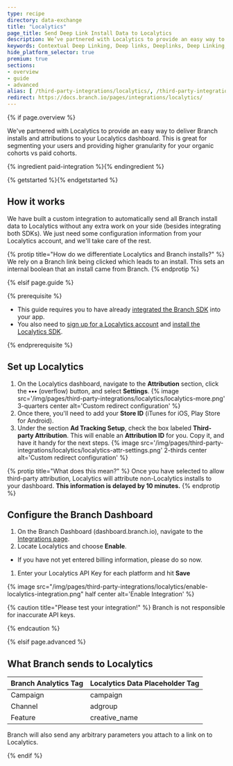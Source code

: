 ```yaml
---
type: recipe
directory: data-exchange
title: "Localytics"
page_title: Send Deep Link Install Data to Localytics
description: We’ve partnered with Localytics to provide an easy way to deliver Branch installs and attributions to your Localytics dashboard. Learn how to set it up.
keywords: Contextual Deep Linking, Deep links, Deeplinks, Deep Linking, Deeplinking, Deferred Deep Linking, Deferred Deeplinking, Google App Indexing, Google App Invites, Apple Universal Links, Apple Spotlight Search, Facebook App Links, AppLinks, Deepviews, Deep views, Analytics, Install Data, Localytics
hide_platform_selector: true
premium: true
sections:
- overview
- guide
- advanced
alias: [ /third-party-integrations/localytics/, /third-party-integrations/localytics/overview/, /third-party-integrations/localytics/guide/, /third-party-integrations/localytics/advanced/ ] 
redirect: https://docs.branch.io/pages/integrations/localytics/
---
```


{% if page.overview %}

We've partnered with Localytics to provide an easy way to deliver Branch installs and attributions to your Localytics dashboard. This is great for segmenting your users and providing higher granularity for your organic cohorts vs paid cohorts.

{% ingredient paid-integration %}{% endingredient %}

{% getstarted %}{% endgetstarted %}

## How it works

We have built a custom integration to automatically send all Branch install data to Localytics without any extra work on your side (besides integrating both SDKs). We just need some configuration information from your Localytics account, and we'll take care of the rest.

{% protip title="How do we differentiate Localytics and Branch installs?" %}
We rely on a Branch link being clicked which leads to an install. This sets an internal boolean that an install came from Branch.
{% endprotip %}

{% elsif page.guide %}

{% prerequisite %}

- This guide requires you to have already [integrated the Branch SDK]({{base.url}}/getting-started/sdk-integration-guide) into your app.
- You also need to [sign up for a Localytics account](https://www.localytics.com/free-trial-signup/) and [install the Localytics SDK](http://docs.localytics.com/).

{% endprerequisite %}


## Set up Localytics

1. On the Localytics dashboard, navigate to the **Attribution** section, click the **•••** (overflow) button, and select **Settings**. {% image src='/img/pages/third-party-integrations/localytics/localytics-more.png' 3-quarters center alt='Custom redirect configuration' %}
1. Once there, you'll need to add your **Store ID** (iTunes for iOS, Play Store for Android).
1. Under the section **Ad Tracking Setup**, check the box labeled **Third-party Attribution**. This will enable an **Attribution ID** for you. Copy it, and have it handy for the next steps. {% image src='/img/pages/third-party-integrations/localytics/localytics-attr-settings.png' 2-thirds center alt='Custom redirect configuration' %}

{% protip title="What does this mean?" %}
Once you have selected to allow third-party attribution, Localytics will attribute non-Localytics installs to your dashboard. **This information is delayed by 10 minutes.**
{% endprotip %}


## Configure the Branch Dashboard

1. On the Branch Dashboard (dashboard.branch.io), navigate to the [Integrations page](https://dashboard.branch.io/integrations).
1. Locate Localytics and choose **Enable**.
  * If you have not yet entered billing information, please do so now.
1. Enter your Localytics API Key for each platform and hit **Save**

{% image src="/img/pages/third-party-integrations/localytics/enable-localytics-integration.png" half center alt='Enable Integration' %}

{% caution title="Please test your integration!" %}
Branch is not responsible for inaccurate API keys.

{% endcaution %}

{% elsif page.advanced %}

## What Branch sends to Localytics

Branch Analytics Tag | Localytics Data Placeholder Tag
--- | ---
Campaign | campaign
Channel | adgroup
Feature | creative_name

Branch will also send any arbitrary parameters you attach to a link on to Localytics.

{% endif %}
